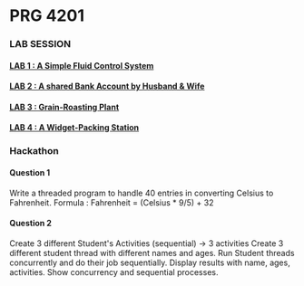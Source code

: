 # PRG 4201
 ### LAB SESSION
 #### [LAB 1 : A Simple Fluid Control System](https://github.com/junwei1213/PRG-4201/tree/main/G2SensorActuator.java)
 #### [LAB 2 : A shared Bank Account by Husband & Wife](https://github.com/junwei1213/PRG-4201/tree/main/g2bankaccount)
 #### [LAB 3 : Grain-Roasting Plant](https://github.com/junwei1213/PRG-4201/tree/main/G2GrainRoasting)
 #### [LAB 4 : A Widget-Packing Station](url)
 
 ### Hackathon
#### Question 1
Write a threaded program to handle 40 entries in converting Celsius to Fahrenheit. Formula : Fahrenheit = (Celsius * 9/5) + 32

#### Question 2
Create 3 different Student's Activities (sequential) -> 3 activities
Create 3 different student thread with different names and ages. 
Run Student threads concurrently and do their job sequentially.
Display results with name, ages, activities.
Show concurrency and sequential processes.
